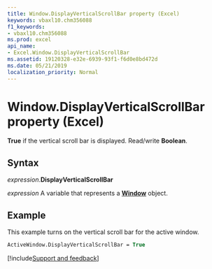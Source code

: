 ```yaml
---
title: Window.DisplayVerticalScrollBar property (Excel)
keywords: vbaxl10.chm356088
f1_keywords:
- vbaxl10.chm356088
ms.prod: excel
api_name:
- Excel.Window.DisplayVerticalScrollBar
ms.assetid: 19120328-e32e-6939-93f1-f6d0e8bd472d
ms.date: 05/21/2019
localization_priority: Normal
---
```



# Window.DisplayVerticalScrollBar property (Excel)

**True** if the vertical scroll bar is displayed. Read/write **Boolean**.


## Syntax

_expression_.**DisplayVerticalScrollBar**

_expression_ A variable that represents a **[Window](Excel.Window.md)** object.


## Example

This example turns on the vertical scroll bar for the active window.

```vb
ActiveWindow.DisplayVerticalScrollBar = True
```



[!include[Support and feedback](~/includes/feedback-boilerplate.md)]